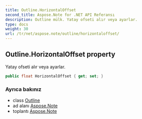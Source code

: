 ```yaml
---
title: Outline.HorizontalOffset
second_title: Aspose.Note for .NET API Referansı
description: Outline mülk. Yatay ofseti alır veya ayarlar.
type: docs
weight: 30
url: /tr/net/aspose.note/outline/horizontaloffset/
---
```

## Outline.HorizontalOffset property

Yatay ofseti alır veya ayarlar.

```csharp
public float HorizontalOffset { get; set; }
```

### Ayrıca bakınız

* class [Outline](../)
* ad alanı [Aspose.Note](../../outline/)
* toplantı [Aspose.Note](../../../)


